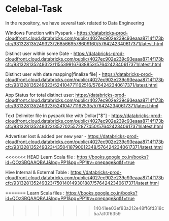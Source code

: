 # Celebal-Task
In the repository, we have several task related to Data Engineering


Windows Function with Pyspark - https://databricks-prod-cloudfront.cloud.databricks.com/public/4027ec902e239c93eaaa8714f173bcfc/931328135249323/2685669578609160/5764242340617371/latest.html


Distinct user within some Date - https://databricks-prod-cloudfront.cloud.databricks.com/public/4027ec902e239c93eaaa8714f173bcfc/931328135249323/1155399167638853/5764242340617371/latest.html

Distinct user with date mapping[finalize file] - https://databricks-prod-cloudfront.cloud.databricks.com/public/4027ec902e239c93eaaa8714f173bcfc/931328135249323/524104771162516/5764242340617371/latest.html 


App Status for total distinct user: https://databricks-prod-cloudfront.cloud.databricks.com/public/4027ec902e239c93eaaa8714f173bcfc/931328135249323/524104771162535/5764242340617371/latest.html

Text Delimiter file in pyspark like with Dollar["$"] -  https://databricks-prod-cloudfront.cloud.databricks.com/public/4027ec902e239c93eaaa8714f173bcfc/931328135249323/3527025572877450/5764242340617371/latest.html


Advertiser lost & added per new year - https://databricks-prod-cloudfront.cloud.databricks.com/public/4027ec902e239c93eaaa8714f173bcfc/931328135249323/4350418790012348/5764242340617371/latest.html

 

<<<<<<< HEAD
Learn Scala file : https://books.google.co.in/books?id=QOzSBQAAQBAJ&lpg=PP1&pg=PP1#v=onepage&q&f=true


Hive Internal & External Table : https://databricks-prod-cloudfront.cloud.databricks.com/public/4027ec902e239c93eaaa8714f173bcfc/931328135249323/750140149301887/5764242340617371/latest.html

=======
Learn Scala files : https://books.google.co.in/books?id=QOzSBQAAQBAJ&lpg=PP1&pg=PP1#v=onepage&q&f=true
>>>>>>> 14041ee03ef83a212e48ff6fd318c5a7a10f6359

